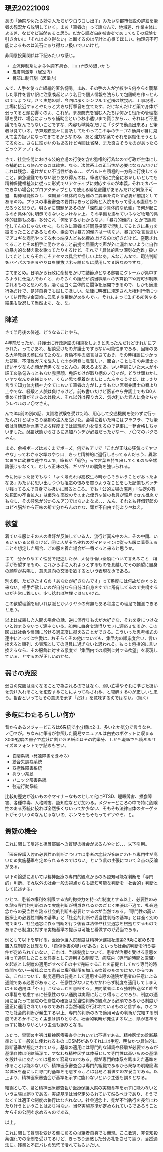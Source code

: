 ﻿## 現況20221009

あの「通院やめたら妙な人たちがウロウロし出す」みたいな都市伝説の詳細を筆者の現況から説明していく。まあ「筆者の」って話なんで、地域差、作業主体による差、などなど当然あると思う。だから読者自身被害者であってもその経験を引き合いに「それはあり得ない」と断ずるのは早計と心得てほしい。物理的不可能によるものは流石にあり得ない扱いでいいけど。

非同意投薬関係は下記みたいな感じ。

- 血流抑制剤による体調不具合、コロナ嵌め狙いかも
- 皮膚刺激剤（居室内）
- 臀部に制汗剤（居室内）

んで、人手を使った組織的匿名恫喝。まあ、その手の人が学校やら何やらを襲撃した事件を言い訳に注意喚起という名目で個人情報を洩らして包囲網を作っとんのでしょうな。さて実地の話、今回は凄くシンプルで近隣の飲食店、工事現場、工場に接近するとやたらと大きな打撃音を立てだす、だけなんだけど薬で身体が弱ってると頭に響くのよ、これが。まあ商売を営む人たちは何かと役所の管理指導を受け、場合によっちゃ補助金というお小遣いまで貰うから、、、それほど不思議でもなんでもないことですな、内容も単純なだけに「タダで動員出来る」と筆者は見ている。予算規模云々に言及してたのってこの手のチープな動員が目に見えて主力扱いになってきてるからなのね、あと強力な薬でそれを誤魔化そうとしてるのと。さらに細かいのもあるけど今回は省略、また面白そうなのがあったらピックアップする。

さて、社会空間における公的立場の行使を含む強権的行為なので行政が主体にしろ補助にしろ絡んでるのは確実。なら、法体系上の正当性が必要になるんだけどこれは残念、避けがたい不当性がある、、、ゲバルトを積極的一方的に行使してること。緊急避難でもない限りあり得んのね。筆者が仮に完全におかしいとしても精神保健福祉法に従った形式でリアクティブに対応するのが本義。それでカバーできない場合にプロアクティブとして使える緊急避難があるんだけど緊急不可避、期待可能性なし、深刻且つ具体的な危難の三要素を満たす必要が前提としてあるのね。プラスの事後審査の要件はきっと診断と入院をもって替える腹積もりだろうと思うが。明らかに問題があるのが「深刻且つ具体的な危難」で何が起こるのか具体的に明示できないといけない上、その準備を進めているなど物理的具体的証拠も必要。多分これ「何をするかわからない」「暴力的傾向」とかで誤魔化してんのじゃないかな。ちなみに筆者は非同意投薬で混乱してるときに暴力を振るったことがあるものの、素面では暴力的傾向は一切ない、暴力的な言葉遣いでアコギな商売やってる木っ端役人どもを締め上げるのは好きだけど。盗聴されてることとその相手に聞かせること前提で居室内で声が外に漏れないように自作の暴力的な替え歌を歌ってたりするけど、それで「具体的且つ深刻な危難」扱いしてたとしたらそれこそアタマの具合が怪しいよなあ。んなこんなで、司法判断をバイパスできるやり口を腰抜け木っ端どもは愛用してる訳なのですな。

さてまとめ。日頃から行政に牽制をかけて結節点となる部署にクレームが集中するように仕込んでおくと、おそらくの話だが該当事業への予算投下や認可が制限されるものと思われる。凄く面白く主体的に闘争を展開できるので、しかも適法行為だけで、是非自身でも試してほしい。法律に明確に規定された権利行使については行政は全面的に受忍する義務があるんで、、、それによって生ずる如何なる結果も受忍して当然よな、な、な。


## 陳述

さて半月後の陳述、どうなることやら。

4年前だったか、弁護士に行政訴訟の相談をしようと思ったんだけどきれいにフラれた。ってかあれ、相談受けたの弁護士ですらない可能性まである、因縁のある大学教員の顔に似てたのな。真偽不明の戯言はさておき、その時相談につかった部屋、不活性ガスを注入したのか異様に息苦しい。面白いことにその弁護士っぽいヤツなんか顔が赤黒くなっとんの。笑えるよなあ、いい年齢こいた大人が小細工の挙句みっともない赤黒顔、免許だけが取り柄のノ〇マが。どうせ頭おかしいヤツなんか余裕じゃい、くらい思て横着かましとったんやろうけど、はっきり言うて知力体力精神力全てにおいて筆者の方がしょうもない医者弁護士の類より上やでな、経験と人脈は負けるけど。前も書いたけど医者やら弁護士でも100人集めて仕事ができるのは数人、それ以外は搾りカス、気の利いた素人に負けちゃうレベルのノ〇マさん。

んで3年前の別の話、某資格試験を受けた時、用心して交通機関を使わずに行ったんだけどばっちり薬剤の注入を受けた。会場に着いた時にはフラフラ、でも筆者は脊髄反射水準である程度までは論理能力を使えるので見事に一発合格しちゃいました。酩酊状態からさらに追加ハンデが必要だったかなー、ノ〇マのボクちゃん。

まあ、余裕ポーズはあくまでポーズ。何でもアリで「これが正味の狂気ってヤツやな」ってわかる水準のやり口、きっと精神的に退行しきってるんだろう、異常なまでに幼稚な連中なんで。筆者が「戦争」って言葉を持ち出してくるのも全然誇張じゃなくて、むしろ正味の所、ギリギリの勝負を強いられる。

今に始まった話でもなく「よく考えれば高校生の時からそういうことがあったよなあ」みたいに思い出しつつも相応の恨みを買うようなことをした記憶もバッチリ残ってるんで自身でも扱いに困るところ。でも「公的立場の濫用」「決定の有効範囲の不当拡大」は優秀な高校のそのまた優秀な筈の教員が理解できん概念でもなし、その禁忌が分からんア〇ではないよなあ、、、んん、それとも拝借野郎のコピペ脳だから正味の所で分からんのかな、頭が不自由で何よりやねえ。


## 欲望

着ている服にその人の嗜好が反映している人、流行ど真ん中の人、その中間、いろいろいると思うけど、同じ人がそれぞれのガイドラインに従った服に着替えることを想定した場合、どの服を着た場合が一番ぐっと来ると思うか。

さて、分かりやすく性愛で記述したが、人付き合い全般について言えること、相手が所望するもの、これから手に入れようとするものを見越してその願望に自身の願望が共鳴し、意思意向の交換を欲するという表現なのである。

別の例、ただひたすらの「あなたが好きなんです」って態度には何故だかぐっと来ない。相手が欲しいのが自分なら自分は自身をすでに所有してるので共鳴するのが非常に難しい、少し捻れば無理ではないけど。

この欲望理論を用いれば脈とかいうヤツの有無もある程度この理屈で推測できると思う。

以上は成熟した人間の場合の話、逆に流行りものが大好きな、それを身につけないと始まらないって連中もいる。如何に自身を流行りモノに適応させるか、この図式は社会や集団に於ける適応度に擬えることができる。こういった思考様式の連中にとっては性愛は、おそらくその他についても、集団内の順応度合い、言い換えると順列、の表現としての道具に過ぎないと思われる。もっと包括的に言い換えるなら、その服飾に対する態度で「集団内での順列に対する欲望」を表現している、とするのが正しいのかな。


## 弱さの克服

弱さの克服は強くなることで為されるのではなく、弱い立場やそれに準じた扱いを受け入れることを拒否することによって為される、と理解するのが正しいと思う。拒否といってもその意思を示す「だけ」を意味するのではない。（続く）


## 多岐にわたるらしい何か

昔からあるメジャーどころは6系統で小分類は2-3、多いとか気分で言うなや、ノ〇マが。ちなみに筆者が参照した簡易マニュアルは白衣のポケットに収まる300P程度の冊子で症状に割かれる紙面はその約半分、しかも老眼でも読めるサイズのフォントで字詰めも甘い。

- 自閉系統（発達障害を含める）
- 統合失調症系統
- 双極性障害系統
- 抑うつ系統
- パニック障害系統
- 強迫行動系統

比較的歴史が浅いものやマイナーなものとして他にPTSD、睡眠障害、摂食障害、各種中毒、人格障害、認知症などが加わる。メジャーどころの中で特に危険性のある系統に絞れば全然多くないってか少ない、そもそも法律自体のターゲットがそういうのなんじゃないの、ホンマそもそもってヤツやぞ、と。


## 質疑の機会

これに関して陳述と担当部局への質疑の機会があるんやけど、、、以下引用。

「医療保護入院の必要性の判断については患者の症状が多岐にわたり専門性が高いため実施基準を定められるものではない」という県の主張について２点の反論がある。

以下の論述においては精神医療の専門的観点からのみ認知可能な判断を「専門的」判断、それ以外の社会一般の視点からも認知可能な判断を「社会的」判断として記述する。

ひとつ、患者の権利を制限する法的拘束力を持った制度とする以上、必要性のみを諮る専門的判断のみで実施判断が構成されるかのごとく主張は不適で、社会通念からの妥当性を諮る社会的判断も必要とするのが当然である。「専門性の高い医療上の必要性判断の基準」と「社会的判断や妥当性判断の基準」とは全く別の物であり、社会通念に依る判断を行う後者は法律や社会通念を根拠とするものであるから制度に対する実施基準の提示は可能と看做すのが妥当である。

例として以下を挙げる。医療保護入院制度は精神保健福祉法第29条に定める措置入院制度とは異なり、「自傷他害の疑いがある」といった社会的判断を行う要件が定められていない。これは、当該制度について、患者が治療を受ける意思を持って通院したことを前提として適用する制度で、病院内（専門的時間と空間）を起点とし制度の適用がすべてその中で完結することを前提としており専門的時空間でない一般社会にて患者に権利制限を加える性質のものではないからである。これについて、制度適用の前提として適用する際の通院が患者の任意による通院である必要があること、任意性がないにもかかわらず制度を適用してしまえばその適用は「不正」となることを意味する。民間業者による強制移送など昨今の事情を考慮するに任意性のない通院は実際に起こり得ることであり、制度の適用に当たって通院の任意性の確認は妥当性判断の観点から必須であるから制度が適正に運用されているのであれば当然確認が行われているものと信ずる。ひとつでも社会的判断が発生する以上、専門的判断のみで適用可否の判断が完結する制度であるかのごとく主張は誤りとなる。社会的判断が発生する以上、県が基準を示すに能わないという主張も誤りとなる。

ふたつ、冒頭の主張は精神医療審査会においては不適である。精神医学の診断基準として一般的に使われるものにDSM5がありそれには手短、明快かつ具体的に診断基準が規定されている。基準の適用には専門的な知識や経験が必要であるが基準自体は明瞭簡潔で、すなわち精神医学は体系として専門性は高いものの基準を設けるにあたっては極めて容易なのである。県が専門的体系を踏まえた基準を作ることは能わないが、精神医療審査会は専門的組織であるから既存の明瞭簡潔な体系を基にした専門的基準を用意することは容易と看做すのが妥当である。以上より、精神医療審査会が基準を示すに能わないという主張も誤りとなる。

結論として、県と精神医療審査会が医療保護入院の実施基準を示すに能わないという主張は誤りである。実施基準は当然定められていて然るべきであり、そうでなくては適正な制度の執行はなされない。社会通念上、県が不当執行を長年にわたり行うということはあり得ない。当然実施基準が定められているであろうことからその公開を求めるものである。

以上。

これに関して質問を受ける側に回るのは筆者自身でも無理。ここ数週、非告知投薬強化での牽制を受けてるけど、きっちり迷惑した分お礼をさせて貰う、当然適法に。残業と不正バレの恐怖で潰れてもらいたい。
